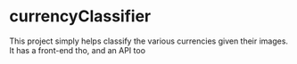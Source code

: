 # currencyClassifier
This project simply helps classify the various currencies given their images. It has a front-end tho, and an API too
